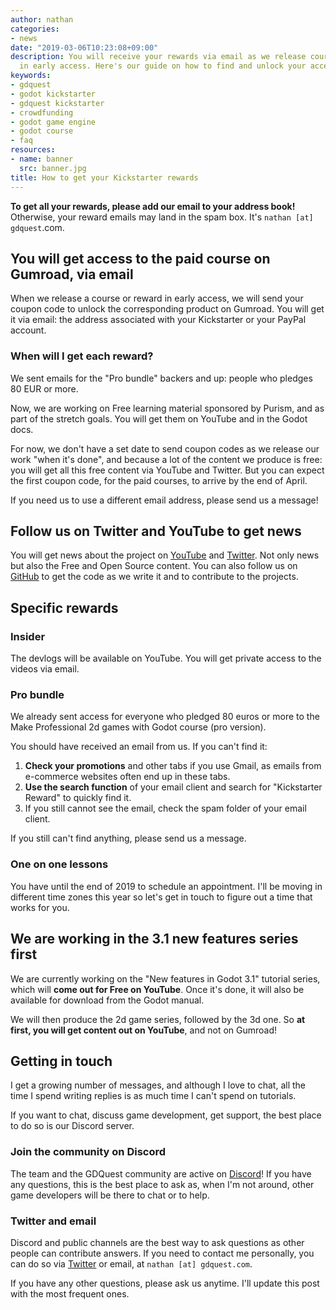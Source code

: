 ```yaml
---
author: nathan
categories:
- news
date: "2019-03-06T10:23:08+09:00"
description: You will receive your rewards via email as we release courses and tutorials
  in early access. Here's our guide on how to find and unlock your access on Gumroad.
keywords:
- gdquest
- godot kickstarter
- gdquest kickstarter
- crowdfunding
- godot game engine
- godot course
- faq
resources:
- name: banner
  src: banner.jpg
title: How to get your Kickstarter rewards
---
```


**To get all your rewards, please add our email to your address book!** Otherwise, your reward emails may land in the spam box. It's `nathan [at] gdquest`.com.

## You will get access to the paid course on Gumroad, via email

When we release a course or reward in early access, we will send your coupon code to unlock the corresponding product on Gumroad. You will get it via email: the address associated with your Kickstarter or your PayPal account.

### When will I get each reward?

We sent emails for the "Pro bundle" backers and up: people who pledges 80 EUR or more.

Now, we are working on Free learning material sponsored by Purism, and as part of the stretch goals. You will get them on YouTube and in the Godot docs.

For now, we don't have a set date to send coupon codes as we release our work "when it's done", and because a lot of the content we produce is free: you will get all this free content via YouTube and Twitter. But you can expect the first coupon code, for the paid courses, to arrive by the end of April.

If you need us to use a different email address, please send us a message!

## Follow us on Twitter and YouTube to get news

You will get news about the project on [YouTube](//www.youtube.com/c/gdquest/) and [Twitter](//twitter.com/NathanGDQuest). Not only news but also the Free and Open Source content. You can also follow us on [GitHub](//github.com/GDQuest/) to get the code as we write it and to contribute to the projects.

## Specific rewards

### Insider

The devlogs will be available on YouTube. You will get private access to the videos via email.

### Pro bundle

We already sent access for everyone who pledged 80 euros or more to the Make Professional 2d games with Godot course (pro version).

You should have received an email from us. If you can't find it:

 1. **Check your promotions** and other tabs if you use Gmail, as emails from e-commerce websites often end up in these tabs.
 2. **Use the search function** of your email client and search for "Kickstarter Reward" to quickly find it.
 3. If you still cannot see the email, check the spam folder of your email client.

If you still can't find anything, please send us a message.

### One on one lessons

You have until the end of 2019 to schedule an appointment. I'll be moving in different time zones this year so let's get in touch to figure out a time that works for you.

## We are working in the 3.1 new features series first

We are currently working on the "New features in Godot 3.1" tutorial series, which will **come out for Free on YouTube**. Once it's done, it will also be available for download from the Godot manual.

We will then produce the 2d game series, followed by the 3d one. So **at first, you will get content out on YouTube**, and not on Gumroad!

## Getting in touch

I get a growing number of messages, and although I love to chat, all the time I spend writing replies is as much time I can't spend on tutorials.

If you want to chat, discuss game development, get support, the best place to do so is our Discord server.

### Join the community on Discord

The team and the GDQuest community are active on [Discord](//discord.gg/87NNb3Z)! If you have any questions, this is the best place to ask as, when I'm not around, other game developers will be there to chat or to help.

### Twitter and email

Discord and public channels are the best way to ask questions as other people can contribute answers. If you need to contact me personally, you can do so via [Twitter](//twitter.com/nathangdquest) or email, at `nathan [at] gdquest.com`.

If you have any other questions, please ask us anytime. I'll update this post with the most frequent ones.
